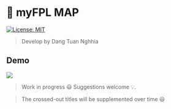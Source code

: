 # :maple_leaf: myFPL MAP

[![License: MIT](https://img.shields.io/badge/License-MIT-blue.svg)](https://opensource.org/licenses/MIT)

> Develop by Dang Tuan Nghhia

## Demo

<img src="./src/data/leaflet.png">

> Work in progress :smiley: Suggestions welcome :bulb:.

> The crossed-out titles will be supplemented over time :smiley:

